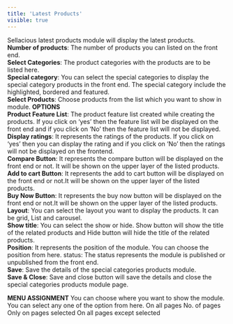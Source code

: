 ```yaml
---
title: 'Latest Products'
visible: true
---
```


Sellacious latest products module will display the latest products.  
**Number of products**: The number of products you can listed on the front end.
<br>**Select Categories**: The product categories with the products are to be listed here.
<br>**Special category**: You can select the special categories to display the special category products in the front end. The special category include the highlighted, bordered and featured.
<br>**Select Products**: Choose products from the list which you want to show in module.
**OPTIONS**
<br>**Product Feature List**: The product feature list created while creating the products. If you click on ‘yes’ then the feature list will be displayed on the front end and if you click on ‘No’ then the feature list will not be displayed.
<br>**Display ratings**: It represents the ratings of the products. If you click on ‘yes’ then you can display the rating and if you click on ‘No’ then the ratings will not be displayed on the frontend.
<br>**Compare Button**: It represents the compare button will be displayed on the front end or not. It will be shown on the upper layer of the listed products.
<br>**Add to cart Button**: It represents the add to cart button will be displayed on the front end or not.It will be shown on the upper layer of the listed products.
<br>**Buy Now Button**: It represents the buy now button will be displayed on the front end or not.It will be shown on the upper layer of the listed products.
<br>**Layout**: You can select the layout you want to display the products. It can be grid, List and carousel.
<br>**Show title**: You can select the show or hide. Show button will show the title of the related products and Hide button will hide the title of the related products.
<br>**Position**: It represents the position of the module. You can choose the position from here.
status: The status represents the module is published or unpublished from the front end.
<br>**Save**: Save the details of the special categories products module.
<br>**Save & Close**: Save and close button will save the details and close the special categories products module page.

**MENU ASSIGNMENT**
You can choose where you want to show the module. You can select any one of the option from here.
On all pages
No. of pages
Only on pages selected
On all pages except selected
